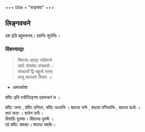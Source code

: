 +++
title = "सङ्ख्या"
+++

## लिङ्गवचने
दश इति बहुवचनम्। दशभिः शुरोभिः। 

### विंशत्याद्याः
>  विंशत्य्-आद्याः सदैकत्वे  
सर्वाः संख्येय-संख्ययोः।  
संख्यार्थे द्वि-बहुत्वे स्तस्  
तासु चानवतेः स्त्रियः ॥  
- अमरकोशः

षष्टिः इति स्त्रीलिङ्गम् एकवचनं च । 

षष्टिः जनाः , षष्टिः वनिताः, षष्टिः फलानि ।  षष्ट्या जनैः , षष्ट्या वनिताभिः , षष्ट्या फलैः ।  
शतं जनाः । शतेन जनैः।   
विंशतिः पुरुषाः। विंशत्या पुरुषैः ।  
एवं षष्टिः चषकाः। षष्ट्या चषकैः।
